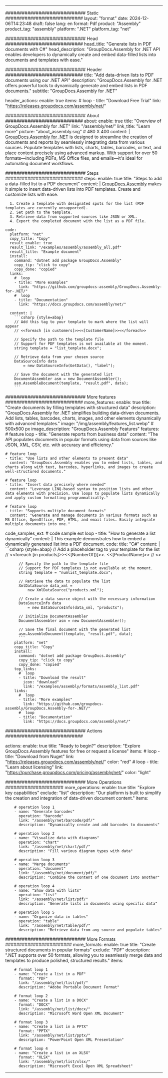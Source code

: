 



---
############################# Static ############################
layout: "format"
date:  2024-12-06T14:23:48
draft: false
lang: en
format: Pdf
product: "Assembly"
product_tag: "assembly"
platform: ".NET"
platform_tag: "net"

############################# Head ############################
head_title: "Generate lists in PDF documents with C#"
head_description: "GroupDocs.Assembly for .NET API enables developers to dynamically create and embed data-filled lists into documents and templates with ease."

############################# Header ############################
title: "Add data-driven lists to PDF documents using our .NET API" 
description: "GroupDocs.Assembly for .NET offers powerful tools to dynamically generate and embed lists in PDF documents."
subtitle: "GroupDocs.Assembly for .NET" 

header_actions:
  enable: true
  items:
    #  loop
    - title: "Download Free Trial"
      link: "https://releases.groupdocs.com/assembly/net/"
      
############################# About ############################
about:
    enable: true
    title: "Overview of GroupDocs.Assembly for .NET"
    link: "/assembly/net/"
    link_title: "Learn more"
    picture: "about_assembly.svg" # 480 X 400
    content: |
       [GroupDocs.Assembly for .NET](/assembly/net/) is designed to streamline the creation of documents and reports by seamlessly integrating data from various sources. Populate templates with lists, charts, tables, barcodes, or text, and place content precisely using advanced markup. With support for over 50 formats—including PDFs, MS Office files, and emails—it's ideal for automating document workflows.

############################# Steps ############################
steps:
    enable: true
    title: "Steps to add a data-filled list to a PDF document"
    content: |
      [GroupDocs.Assembly](/assembly/net/) makes it simple to insert data-driven lists into PDF templates. Create and customize lists with ease.
      
      1. Create a template with designated spots for the list (PDF templates are currently unsupported).
      2. Set path to the template.
      3. Retrieve data from supported sources like JSON or XML.
      4. Export the completed document with the list as a PDF file.
   
    code:
      platform: "net"
      copy_title: "Copy"
      result_enable: true
      result_link: "/examples/assembly/assembly_all.pdf"
      result_title: "Example document"
      install:
        command: "dotnet add package GroupDocs.Assembly"
        copy_tip: "click to copy"
        copy_done: "copied"
      links:
        #  loop
        - title: "More examples"
          link: "https://github.com/groupdocs-assembly/GroupDocs.Assembly-for-.NET/"
        #  loop
        - title: "Documentation"
          link: "https://docs.groupdocs.com/assembly/net/"
          
      content: |
        ```csharp {style=abap}
        // Add this tag to your template to mark where the list will appear
        // <<foreach [in customers]>><<[CustomerName]>><</foreach>>

        // Specify the path to the template file
        // Support for PDF templates is not available at the moment.
        string template = "list_template.docx";

        // Retrieve data from your chosen source
        DataSourceInfo data 
            = new DataSourceInfo(GetData(), "label");

        // Save the document with the generated list
        DocumentAssembler asm = new DocumentAssembler();
        asm.AssembleDocument(template, "result.pdf", data);
        ```            

############################# More features ############################
more_features:
  enable: true
  title: "Create documents by filling templates with structured data"
  description: "GroupDocs.Assembly for .NET simplifies building data-driven documents. Add lists, tables, barcodes, charts, images, and other elements dynamically with advanced templates."
  image: "/img/assembly/features_list.webp" # 500x500 px
  image_description: "GroupDocs.Assembly Features"
  features:
    # feature loop
    - title: "Generate reports from business data"
      content: "The API populates documents in popular formats using data from sources like JSON, XML, CSV, etc. with accuracy and efficiency."

    # feature loop
    - title: "Use lists and other elements to present data"
      content: "GroupDocs.Assembly enables you to embed lists, tables, and charts along with text, barcodes, hyperlinks, and images to create well-structured documents."

    # feature loop
    - title: "Insert data precisely where needed"
      content: "Leverage LINQ-based syntax to position lists and other data elements with precision. Use loops to populate lists dynamically and apply custom formatting programmatically."

    # feature loop
    - title: "Supports multiple document formats"
      content: "Generate and manage documents in various formats such as MS Office, OpenOffice, PDF, HTML, and email files. Easily integrate multiple documents into one."
      
  code_samples_ext:
    # code sample ext loop
    - title: "How to generate a list dynamically"
      content: |
        This example demonstrates how to embed a dynamically generated list into a PDF document.
      code:
        title: "C#"
        content: |
          ```csharp {style=abap}
          // Add a placeholder tag to your template for the list
          // <<foreach [in products]>><<[NumberOf()]>>. <<[ProductName]>>
          // <</foreach>>

          // Specify the path to the template file
          // Support for PDF templates is not available at the moment.
          string template = "numlist_template.docx";

          // Retrieve the data to populate the list
          XmlDataSource data_xml =
              new XmlDataSource("products.xml");

          // Create a data source object with the necessary information
          DataSourceInfo data 
              = new DataSourceInfo(data_xml, "products");

          // Initialize DocumentAssembler
          DocumentAssembler asm = new DocumentAssembler();

          // Save the final document with the generated list
          asm.AssembleDocument(template, "result.pdf", data);
          ```
        platform: "net"
        copy_title: "Copy"
        install:
          command: "dotnet add package GroupDocs.Assembly"
          copy_tip: "click to copy"
          copy_done: "copied"
        top_links:
          #  loop
          - title: "Download the result"
            icon: "download"
            link: "/examples/assembly/formats/assembly_list.pdf"
        links:
          #  loop
          - title: "More examples"
            link: "https://github.com/groupdocs-assembly/GroupDocs.Assembly-for-.NET/"
          #  loop
          - title: "Documentation"
            link: "https://docs.groupdocs.com/assembly/net/"
            

            


############################# Actions ############################

actions:
  enable: true
  title: "Ready to begin?"
  description: "Explore GroupDocs.Assembly features for free or request a license"
  items:
    #  loop
    - title: "Download from Nuget"
      link: "https://releases.groupdocs.com/assembly/net/"
      color: "red"
        #  loop
    - title: "Learn about licensing"
      link: "https://purchase.groupdocs.com/pricing/assembly/net/"
      color: "light"


############################# More Operations #####################
more_operations:
    enable: true
    title: "Explore key capabilities"
    exclude: "list"
    description: "Our platform is built to simplify the creation and integration of data-driven document content."
    items: 
          
        # operation loop 1
        - name: "Generate barcodes"
          operation: "barcode"
          link: "/assembly/net/barcode/pdf/"
          description: "Dynamically create and add barcodes to documents"

        # operation loop 2
        - name: "Visualize data with diagrams"
          operation: "chart"
          link: "/assembly/net/chart/pdf/"
          description: "Fill various diagram types with data"

        # operation loop 3
        - name: "Merge documents"
          operation: "document"
          link: "/assembly/net/document/pdf/"
          description: "Combine the content of one document into another"

        # operation loop 4
        - name: "Show data with lists"
          operation: "list"
          link: "/assembly/net/list/pdf/"
          description: "Generate lists in documents using specific data"

        # operation loop 5
        - name: "Organize data in tables"
          operation: "table"
          link: "/assembly/net/table/pdf/"
          description: "Retrieve data from any source and populate tables"
         
          
############################# More Formats ########################
more_formats:
    enable: true
    title: "Create structured documents in popular formats"
    exclude: "PDF"
    description: ".NET supports over 50 formats, allowing you to seamlessly merge data and templates to produce polished, structured results."
    items: 
          
        # format loop 1
        - name: "Create a list in a PDF"
          format: "PDF"
          link: "/assembly/net/list/pdf/"
          description: "Adobe Portable Document Format"
          
        # format loop 2
        - name: "Create a list in a DOCX"
          format: "DOCX"
          link: "/assembly/net/list/docx/"
          description: "Microsoft Word Open XML Document"
          
        # format loop 3
        - name: "Create a list in a PPTX"
          format: "PPTX"
          link: "/assembly/net/list/pptx/"
          description: "PowerPoint Open XML Presentation"
          
        # format loop 4
        - name: "Create a list in an XLSX"
          format: "XLSX"
          link: "/assembly/net/list/xlsx/"
          description: "Microsoft Excel Open XML Spreadsheet"


          

---